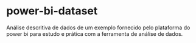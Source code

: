 # power-bi-dataset
Análise descritiva de dados de um exemplo fornecido pelo plataforma do power bi para estudo e prática com a ferramenta de análise de dados.
